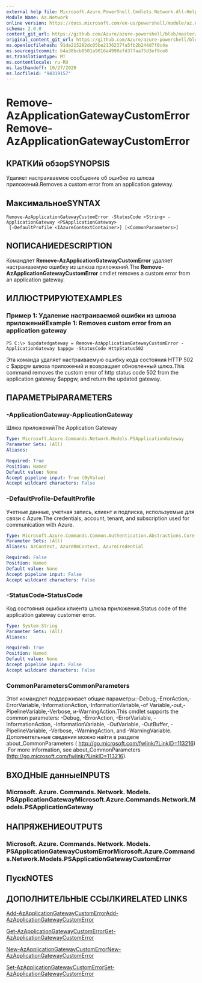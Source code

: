 ```yaml
---
external help file: Microsoft.Azure.PowerShell.Cmdlets.Network.dll-Help.xml
Module Name: Az.Network
online version: https://docs.microsoft.com/en-us/powershell/module/az.network/remove-azapplicationgatewaycustomerror
schema: 2.0.0
content_git_url: https://github.com/Azure/azure-powershell/blob/master/src/Network/Network/help/Remove-AzApplicationGatewayCustomError.md
original_content_git_url: https://github.com/Azure/azure-powershell/blob/master/src/Network/Network/help/Remove-AzApplicationGatewayCustomError.md
ms.openlocfilehash: 91de215282dc05be2136237fa5fb2b244d7f0c4a
ms.sourcegitcommit: b4a38bcb0501a9016a4998efd377aa75d3ef9ce8
ms.translationtype: MT
ms.contentlocale: ru-RU
ms.lasthandoff: 10/27/2020
ms.locfileid: "94319157"
---
```

# <span data-ttu-id="a155d-101">Remove-AzApplicationGatewayCustomError</span><span class="sxs-lookup"><span data-stu-id="a155d-101">Remove-AzApplicationGatewayCustomError</span></span>

## <span data-ttu-id="a155d-102">КРАТКИй обзор</span><span class="sxs-lookup"><span data-stu-id="a155d-102">SYNOPSIS</span></span>
<span data-ttu-id="a155d-103">Удаляет настраиваемое сообщение об ошибке из шлюза приложений.</span><span class="sxs-lookup"><span data-stu-id="a155d-103">Removes a custom error from an application gateway.</span></span>

## <span data-ttu-id="a155d-104">Максимальное</span><span class="sxs-lookup"><span data-stu-id="a155d-104">SYNTAX</span></span>

```
Remove-AzApplicationGatewayCustomError -StatusCode <String> -ApplicationGateway <PSApplicationGateway>
 [-DefaultProfile <IAzureContextContainer>] [<CommonParameters>]
```

## <span data-ttu-id="a155d-105">NОПИСАНИЕ</span><span class="sxs-lookup"><span data-stu-id="a155d-105">DESCRIPTION</span></span>
<span data-ttu-id="a155d-106">Командлет **Remove-AzApplicationGatewayCustomError** удаляет настраиваемую ошибку из шлюза приложений.</span><span class="sxs-lookup"><span data-stu-id="a155d-106">The **Remove-AzApplicationGatewayCustomError** cmdlet removes a custom error from an application gateway.</span></span>

## <span data-ttu-id="a155d-107">ИЛЛЮСТРИРУЮТ</span><span class="sxs-lookup"><span data-stu-id="a155d-107">EXAMPLES</span></span>

### <span data-ttu-id="a155d-108">Пример 1: Удаление настраиваемой ошибки из шлюза приложений</span><span class="sxs-lookup"><span data-stu-id="a155d-108">Example 1: Removes custom error from an application gateway</span></span>
```
PS C:\> $updatedgateway = Remove-AzApplicationGatewayCustomError -ApplicationGateway $appgw -StatusCode HttpStatus502
```

<span data-ttu-id="a155d-109">Эта команда удаляет настраиваемую ошибку кода состояния HTTP 502 с $appgw шлюза приложений и возвращает обновленный шлюз.</span><span class="sxs-lookup"><span data-stu-id="a155d-109">This command removes the custom error of http status code 502 from the application gateway $appgw, and return the updated gateway.</span></span>

## <span data-ttu-id="a155d-110">ПАРАМЕТРЫ</span><span class="sxs-lookup"><span data-stu-id="a155d-110">PARAMETERS</span></span>

### <span data-ttu-id="a155d-111">-ApplicationGateway</span><span class="sxs-lookup"><span data-stu-id="a155d-111">-ApplicationGateway</span></span>
<span data-ttu-id="a155d-112">Шлюз приложений</span><span class="sxs-lookup"><span data-stu-id="a155d-112">The Application Gateway</span></span>

```yaml
Type: Microsoft.Azure.Commands.Network.Models.PSApplicationGateway
Parameter Sets: (All)
Aliases:

Required: True
Position: Named
Default value: None
Accept pipeline input: True (ByValue)
Accept wildcard characters: False
```

### <span data-ttu-id="a155d-113">-DefaultProfile</span><span class="sxs-lookup"><span data-stu-id="a155d-113">-DefaultProfile</span></span>
<span data-ttu-id="a155d-114">Учетные данные, учетная запись, клиент и подписка, используемые для связи с Azure.</span><span class="sxs-lookup"><span data-stu-id="a155d-114">The credentials, account, tenant, and subscription used for communication with Azure.</span></span>

```yaml
Type: Microsoft.Azure.Commands.Common.Authentication.Abstractions.Core.IAzureContextContainer
Parameter Sets: (All)
Aliases: AzContext, AzureRmContext, AzureCredential

Required: False
Position: Named
Default value: None
Accept pipeline input: False
Accept wildcard characters: False
```

### <span data-ttu-id="a155d-115">-StatusCode</span><span class="sxs-lookup"><span data-stu-id="a155d-115">-StatusCode</span></span>
<span data-ttu-id="a155d-116">Код состояния ошибки клиента шлюза приложения.</span><span class="sxs-lookup"><span data-stu-id="a155d-116">Status code of the application gateway customer error.</span></span>

```yaml
Type: System.String
Parameter Sets: (All)
Aliases:

Required: True
Position: Named
Default value: None
Accept pipeline input: False
Accept wildcard characters: False
```

### <span data-ttu-id="a155d-117">CommonParameters</span><span class="sxs-lookup"><span data-stu-id="a155d-117">CommonParameters</span></span>
<span data-ttu-id="a155d-118">Этот командлет поддерживает общие параметры:-Debug,-ErrorAction,-ErrorVariable,-InformationAction,-InformationVariable,-of Variable,-out,-PipelineVariable,-Verbose, и-WarningAction.</span><span class="sxs-lookup"><span data-stu-id="a155d-118">This cmdlet supports the common parameters: -Debug, -ErrorAction, -ErrorVariable, -InformationAction, -InformationVariable, -OutVariable, -OutBuffer, -PipelineVariable, -Verbose, -WarningAction, and -WarningVariable.</span></span> <span data-ttu-id="a155d-119">Дополнительные сведения можно найти в разделе about_CommonParameters ( http://go.microsoft.com/fwlink/?LinkID=113216) .</span><span class="sxs-lookup"><span data-stu-id="a155d-119">For more information, see about_CommonParameters (http://go.microsoft.com/fwlink/?LinkID=113216).</span></span>

## <span data-ttu-id="a155d-120">ВХОДНЫЕ данные</span><span class="sxs-lookup"><span data-stu-id="a155d-120">INPUTS</span></span>

### <span data-ttu-id="a155d-121">Microsoft. Azure. Commands. Network. Models. PSApplicationGateway</span><span class="sxs-lookup"><span data-stu-id="a155d-121">Microsoft.Azure.Commands.Network.Models.PSApplicationGateway</span></span>

## <span data-ttu-id="a155d-122">НАПРЯЖЕНИЕ</span><span class="sxs-lookup"><span data-stu-id="a155d-122">OUTPUTS</span></span>

### <span data-ttu-id="a155d-123">Microsoft. Azure. Commands. Network. Models. PSApplicationGatewayCustomError</span><span class="sxs-lookup"><span data-stu-id="a155d-123">Microsoft.Azure.Commands.Network.Models.PSApplicationGatewayCustomError</span></span>

## <span data-ttu-id="a155d-124">Пуск</span><span class="sxs-lookup"><span data-stu-id="a155d-124">NOTES</span></span>

## <span data-ttu-id="a155d-125">ДОПОЛНИТЕЛЬНЫЕ ССЫЛКИ</span><span class="sxs-lookup"><span data-stu-id="a155d-125">RELATED LINKS</span></span>

[<span data-ttu-id="a155d-126">Add-AzApplicationGatewayCustomError</span><span class="sxs-lookup"><span data-stu-id="a155d-126">Add-AzApplicationGatewayCustomError</span></span>](./Add-AzApplicationGatewayCustomError.md)

[<span data-ttu-id="a155d-127">Get-AzApplicationGatewayCustomError</span><span class="sxs-lookup"><span data-stu-id="a155d-127">Get-AzApplicationGatewayCustomError</span></span>](./Get-AzApplicationGatewayCustomError.md)

[<span data-ttu-id="a155d-128">New-AzApplicationGatewayCustomError</span><span class="sxs-lookup"><span data-stu-id="a155d-128">New-AzApplicationGatewayCustomError</span></span>](./New-AzApplicationGatewayCustomError.md)

[<span data-ttu-id="a155d-129">Set-AzApplicationGatewayCustomError</span><span class="sxs-lookup"><span data-stu-id="a155d-129">Set-AzApplicationGatewayCustomError</span></span>](./Set-AzApplicationGatewayCustomError.md)
